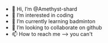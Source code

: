 - 👋 Hi, I’m @Amethyst-shard
- 👀 I’m interested in coding
- 🌱 I’m currently learning badminton
- 💞️ I’m looking to collaborate on github
- 📫 How to reach me --> you can't

<!---
Amethyst-shard/Amethyst-shard is a ✨ special ✨ repository because its `README.md` (this file) appears on your GitHub profile.
You can click the Preview link to take a look at your changes.
--->
